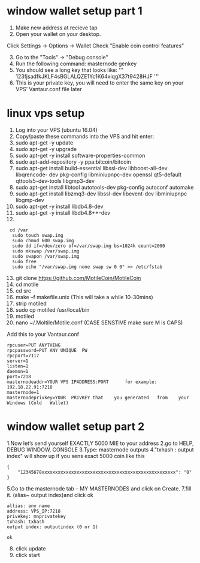 #  window wallet setup part 1

1. Make new address at recieve tap
2. Open your wallet on your desktop.

Click Settings -> Options -> Wallet
Check "Enable coin control features"

3. Go to the "Tools" -> "Debug console"
4. Run the following command: masternode genkey
5. You should see a long key that looks like:
'''
123fjsadfkJKLF4sBGLALQZE1Yc1K64xiqgX37t9428HJF
'''
6. This is your private key, you will need to enter the same key on your VPS’ 
Vantaur.conf file later

# linux vps setup

1. Log into your VPS (ubuntu 16.04)
2. Copy/paste these commands into the VPS and hit enter: 
3. sudo apt-get -y update
4. sudo apt-get -y upgrade
5. sudo apt-get -y install software-properties-common
6. sudo apt-add-repository -y ppa:bitcoin/bitcoin
7. sudo apt-get install build-essential libssl-dev libboost-all-dev libqrencode-
dev pkg-config libminiupnpc-dev openssl qt5-default qttools5-dev-tools
libgmp3-dev
8. sudo apt-get install libtool autotools-dev pkg-config autoconf automake
9. sudo apt-get install libzmq3-dev libssl-dev libevent-dev libminiupnpc libgmp-dev
10. sudo apt-get -y install libdb4.8-dev
11. sudo apt-get -y install libdb4.8++-dev
12.
```
 cd /var
  sudo touch swap.img
  sudo chmod 600 swap.img
  sudo dd if=/dev/zero of=/var/swap.img bs=1024k count=2000
  sudo mkswap /var/swap.img
  sudo swapon /var/swap.img
  sudo free
  sudo echo "/var/swap.img none swap sw 0 0" >> /etc/fstab

```
13. git clone https://github.com/MotileCoin/MotileCoin
14. cd motile
15. cd src
16. make –f makefile.unix (This will take a while 10-30mins)
17. strip motiled
18. sudo cp motiled /usr/local/bin
19. motiled
20. nano ~/.Moltile/Motile.conf (CASE SENSTIVE make sure M is CAPS)

Add	this	to	your	Vantaur.conf
```
rpcuser=PUT	ANYTHING
rpcpassword=PUT	ANY	UNIQUE	PW
rpcport=7117
server=1
listen=1
daemon=1
port=7218
masternodeaddr=YOUR VPS	IPADDRESS:PORT		for	example:		192.18.22.91:7218
masternode=1
masternodeprivkey=YOUR	PRIVKEY	that	you	generated	from	your	Windows	(Cold	Wallet)
```
# window wallet setup part 2

1.Now	let’s	send yourself	EXACTLY	5000 MIE	to	your address
2.go	to	HELP,	DEBUG	WINDOW,	CONSOLE
3.Type:	masternode	outputs
4."txhash : output index" will show up if you sens exact 5000 coin like this
```
{
    "12345678xxxxxxxxxxxxxxxxxxxxxxxxxxxxxxxxxxxxxxxxxxxxxxxxxx": "0"
}
```

5.Go	to	the	masternode	tab	– MY	MASTERNODES	and	click	on	Create.
7.fill it. (alias~ output index)and click ok
```
allias: any name
address: VPS_IP:7218
privekey: mnprivatekey
txhash: txhash
output index: outputindex (0 or 1)

ok
```
8. click update
9. click start


